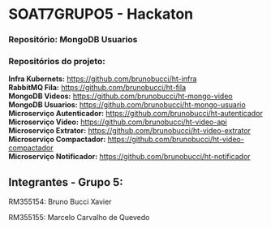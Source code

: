 # SOAT7GRUPO5 - Hackaton

### Repositório: MongoDB Usuarios 

### Repositórios do projeto:
<b>Infra Kubernets:</b> https://github.com/brunobucci/ht-infra<br>
<b>RabbitMQ Fila:</b> https://github.com/brunobucci/ht-fila<br>
<b>MongoDB Videos:</b> https://github.com/brunobucci/ht-mongo-video<br>
<b>MongoDB Usuarios:</b> https://github.com/brunobucci/ht-mongo-usuario<br>
<b>Microserviço Autenticador:</b> https://github.com/brunobucci/ht-autenticador<br>
<b>Microserviço Video:</b> https://github.com/brunobucci/ht-video-api<br>
<b>Microserviço Extrator:</b> https://github.com/brunobucci/ht-video-extrator<br>
<b>Microserviço Compactador:</b> https://github.com/brunobucci/ht-video-compactador<br>
<b>Microserviço Notificador:</b> https://github.com/brunobucci/ht-notificador<br>


## Integrantes - Grupo 5:
RM355154: Bruno Bucci Xavier

RM355155: Marcelo Carvalho de Quevedo
